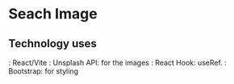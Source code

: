 # Seach Image

## Technology uses

: React/Vite
: Unsplash API: for the images
: React Hook: useRef.
: Bootstrap: for styling
